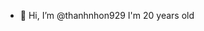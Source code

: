- 👋 Hi, I’m @thanhnhon929
I'm 20 years old


<!---
thanhnhon929/thanhnhon929 is a ✨ special ✨ repository because its `README.md` (this file) appears on your GitHub profile.
You can click the Preview link to take a look at your changes.
--->
